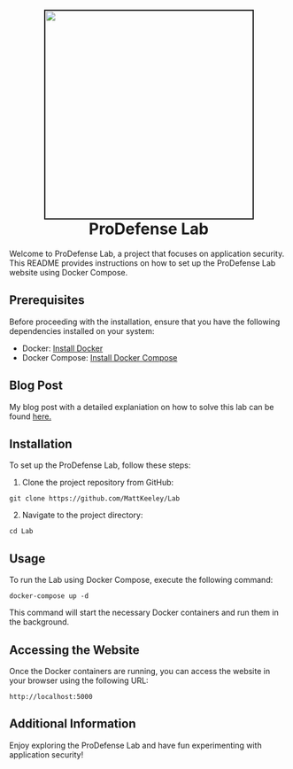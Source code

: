 <h1 align="center">
<br>
<img src=https://cdn-images-1.medium.com/max/800/1*C1mdgMZfJqxPWy1qKpdHtQ.png height="375" border="2px solid #555">
<br>
ProDefense Lab
</h1>

Welcome to ProDefense Lab, a project that focuses on application security. This README provides instructions on how to set up the ProDefense Lab website using Docker Compose.


## Prerequisites
Before proceeding with the installation, ensure that you have the following dependencies installed on your system:
- Docker: [Install Docker](https://docs.docker.com/get-docker/)
- Docker Compose: [Install Docker Compose](https://docs.docker.com/compose/install/)

## Blog Post
My blog post with a detailed explaniation on how to solve this lab can be found [here.](https://medium.com/@nightbane/sorting-your-way-to-stolen-passwords-43ff5cfeeabd)

## Installation
To set up the ProDefense Lab, follow these steps:

1. Clone the project repository from GitHub:


```shell
git clone https://github.com/MattKeeley/Lab
```

2. Navigate to the project directory:

```shell
cd Lab
```

## Usage
To run the Lab  using Docker Compose, execute the following command:

```shell
docker-compose up -d
```

This command will start the necessary Docker containers and run them in the background.

## Accessing the Website
Once the Docker containers are running, you can access the website in your browser using the following URL:

```arduino
http://localhost:5000
```


## Additional Information
Enjoy exploring the ProDefense Lab and have fun experimenting with application security!
